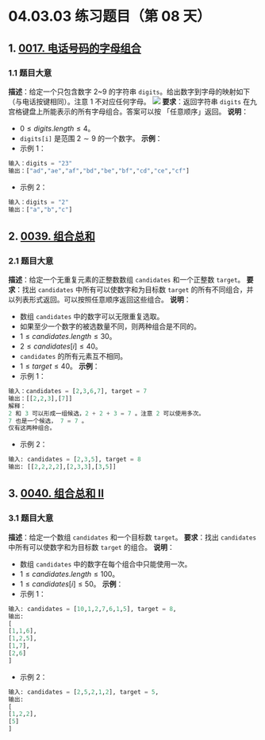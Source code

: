 # 04.03.03 练习题目（第 08 天）
## 1. [0017. 电话号码的字母组合](https://leetcode.cn/problems/letter-combinations-of-a-phone-number/)
### 1.1 题目大意
**描述**：给定一个只包含数字 2~9 的字符串 `digits`。给出数字到字母的映射如下（与电话按键相同）。注意 $1$ 不对应任何字母。
![](https://assets.leetcode-cn.com/aliyun-lc-upload/original_images/17_telephone_keypad.png)
**要求**：返回字符串 `digits` 在九宫格键盘上所能表示的所有字母组合。答案可以按 「任意顺序」返回。
**说明**：
- $0 \le digits.length \le 4$。
- `digits[i]` 是范围 $2 \sim 9$ 的一个数字。
**示例**：
- 示例 1：
```python
输入：digits = "23"
输出：["ad","ae","af","bd","be","bf","cd","ce","cf"]
```
- 示例 2：
```python
输入：digits = "2"
输出：["a","b","c"]
```
## 2. [0039. 组合总和](https://leetcode.cn/problems/combination-sum/)
### 2.1 题目大意
**描述**：给定一个无重复元素的正整数数组 `candidates` 和一个正整数 `target`。
**要求**：找出 `candidates` 中所有可以使数字和为目标数 `target` 的所有不同组合，并以列表形式返回。可以按照任意顺序返回这些组合。
**说明**：
- 数组 `candidates` 中的数字可以无限重复选取。
- 如果至少一个数字的被选数量不同，则两种组合是不同的。 
- $1 \le candidates.length \le 30$。
- $2 \le candidates[i] \le 40$。
- `candidates` 的所有元素互不相同。
- $1 \le target \le 40$。
**示例**：
- 示例 1：
```python
输入：candidates = [2,3,6,7], target = 7
输出：[[2,2,3],[7]]
解释：
2 和 3 可以形成一组候选，2 + 2 + 3 = 7 。注意 2 可以使用多次。
7 也是一个候选， 7 = 7 。
仅有这两种组合。
```
- 示例 2：
```python
输入: candidates = [2,3,5], target = 8
输出: [[2,2,2,2],[2,3,3],[3,5]]
```
## 3. [0040. 组合总和 II](https://leetcode.cn/problems/combination-sum-ii/)
### 3.1 题目大意
 **描述**：给定一个数组 `candidates` 和一个目标数 `target`。
**要求**：找出 `candidates` 中所有可以使数字和为目标数 `target` 的组合。
**说明**：
- 数组 `candidates` 中的数字在每个组合中只能使用一次。
- $1 \le candidates.length \le 100$。
- $1 \le candidates[i] \le 50$。
**示例**：
- 示例 1：
```python
输入: candidates = [10,1,2,7,6,1,5], target = 8,
输出:
[
[1,1,6],
[1,2,5],
[1,7],
[2,6]
]
```
- 示例 2：
```python
输入: candidates = [2,5,2,1,2], target = 5,
输出:
[
[1,2,2],
[5]
]
```
